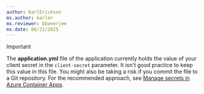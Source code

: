 ```yaml
---
author: KarlErickson
ms.author: karler
ms.reviewer: bbanerjee
ms.date: 08/21/2025
---
```


> [!IMPORTANT]
> The **application.yml** file of the application currently holds the value of your client secret in the `client-secret` parameter. It isn't good practice to keep this value in this file. You might also be taking a risk if you commit the file to a Git repository. For the recommended approach, see [Manage secrets in Azure Container Apps](/azure/container-apps/manage-secrets).
